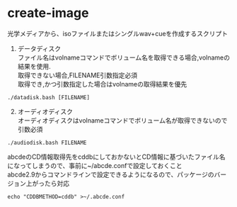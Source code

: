 # create-image

光学メディアから、isoファイルまたはシングルwav+cueを作成するスクリプト

1. データディスク  
ファイル名はvolnameコマンドでボリューム名を取得できる場合,volnameの結果を使用.  
取得できない場合,FILENAME引数指定必須  
取得でき,かつ引数指定した場合はvolnameの取得結果を優先
```
./datadisk.bash [FILENAME]
```
2. オーディオディスク  
オーディオディスクはvolnameコマンドでボリューム名が取得できないので引数必須  
```
./audiodisk.bash FILENAME
```

abcdeのCD情報取得先をcddbにしておかないとCD情報に基づいたファイル名になってしまうので、事前に~/abcde.confで設定しておくこと  
abcde2.9からコマンドラインで設定できるようになるので、パッケージのバージョン上がったら対応
```
echo "CDDBMETHOD=cddb" >~/.abcde.conf
```
